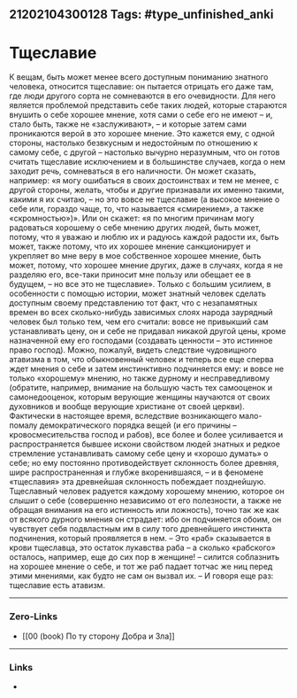 21202104300128
Tags: #type_unfinished_anki
---
# Тщеславие

К вещам, быть может менее всего доступным пониманию знатного человека, относится тщеславие: он пытается отрицать его даже там, где люди другого сорта не сомневаются в его очевидности. Для него является проблемой представить себе таких людей, которые стараются внушить о себе хорошее мнение, хотя сами о себе его не имеют – и, стало быть, также не «заслуживают», – и которые затем сами проникаются верой в это хорошее мнение. Это кажется ему, с одной стороны, настолько безвкусным и недостойным по отношению к самому себе, с другой – настолько вычурно неразумным, что он готов считать тщеславие исключением и в большинстве случаев, когда о нем заходит речь, сомневаться в его наличности. Он может сказать, например: «я могу ошибаться в своих достоинствах и тем не менее, с другой стороны, желать, чтобы и другие признавали их именно такими, какими я их считаю, – но это вовсе не тщеславие (а высокое мнение о себе или, гораздо чаще, то, что называется «смирением», а также «скромностью»)». Или он скажет: «я по многим причинам могу радоваться хорошему о себе мнению других людей, быть может, потому, что я уважаю и люблю их и радуюсь каждой радости их, быть может, также потому, что их хорошее мнение санкционирует и укрепляет во мне веру в мое собственное хорошее мнение, быть может, потому, что хорошее мнение других, даже в случаях, когда я не разделяю его, все-таки приносит мне пользу или обещает ее в будущем, – но все это не тщеславие». Только с большим усилием, в особенности с помощью истории, может знатный человек сделать доступным своему представлению тот факт, что с незапамятных времен во всех сколько-нибудь зависимых слоях народа заурядный человек был только тем, чем его считали: вовсе не привыкший сам устанавливать цену, он и себе не придавал никакой другой цены, кроме назначенной ему его господами (создавать ценности – это истинное право господ). Можно, пожалуй, видеть следствие чудовищного атавизма в том, что обыкновенный человек и теперь все еще сперва ждет мнения о себе и затем инстинктивно подчиняется ему: и вовсе не только «хорошему» мнению, но также дурному и несправедливому (обратите, например, внимание на большую часть тех самооценок и самонедооценок, которым верующие женщины научаются от своих духовников и вообще верующие христиане от своей церкви). Фактически в настоящее время, вследствие возникающего мало-помалу демократического порядка вещей (и его причины – кровосмесительства господ и рабов), все более и более усиливается и распространяется бывшее искони свойством людей знатных и редкое стремление устанавливать самому себе цену и «хорошо думать» о себе; но ему постоянно противодействует склонность более древняя, шире распространенная и глубже вкоренившаяся, – и в феномене «тщеславия» эта древнейшая склонность побеждает позднейшую. Тщеславный человек радуется каждому хорошему мнению, которое он слышит о себе (совершенно независимо от его полезности, а также не обращая внимания на его истинность или ложность), точно так же как от всякого дурного мнения он страдает: ибо он подчиняется обоим, он чувствует себя подвластным им в силу того древнейшего инстинкта подчинения, который проявляется в нем. – Это «раб» сказывается в крови тщеславца, это остаток лукавства раба – а сколько «рабского» осталось, например, еще до сих пор в женщине! – силится соблазнить на хорошее мнение о себе, и тот же раб падает тотчас же ниц перед этими мнениями, как будто не сам он вызвал их. – И говоря еще раз: тщеславие есть атавизм.

---
### Zero-Links
- [[00 (book) По ту сторону Добра и Зла]]
---
### Links
-